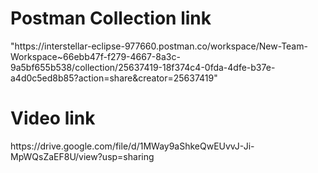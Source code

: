<h1>Postman Collection link</h1>
<img>"https://interstellar-eclipse-977660.postman.co/workspace/New-Team-Workspace~66ebb47f-f279-4667-8a3c-9a5bf655b538/collection/25637419-18f374c4-0fda-4dfe-b37e-a4d0c5ed8b85?action=share&creator=25637419"</img>

<h1>Video link</h1>
<img>https://drive.google.com/file/d/1MWay9aShkeQwEUvvJ-Ji-MpWQsZaEF8U/view?usp=sharing</img>


